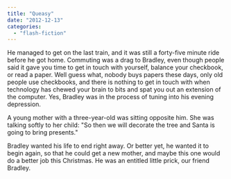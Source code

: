 ```yaml
---
title: "Queasy"
date: "2012-12-13"
categories: 
  - "flash-fiction"
---
```


He managed to get on the last train, and it was still a forty-five minute ride before he got home. Commuting was a drag to Bradley, even though people said it gave you time to get in touch with yourself, balance your checkbook, or read a paper. Well guess what, nobody buys papers these days, only old people use checkbooks, and there is nothing to get in touch with when technology has chewed your brain to bits and spat you out an extension of the computer. Yes, Bradley was in the process of tuning into his evening depression.

A young mother with a three-year-old was sitting opposite him. She was talking softly to her child: "So then we will decorate the tree and Santa is going to bring presents."

Bradley wanted his life to end right away. Or better yet, he wanted it to begin again, so that he could get a new mother, and maybe this one would do a better job this Christmas. He was an entitled little prick, our friend Bradley.
